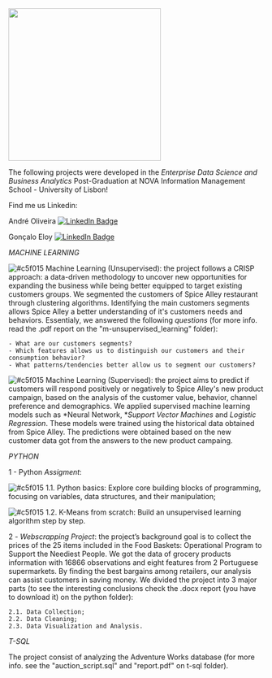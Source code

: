 <img src="https://github.com/AndrePatchy/NOVA-IMS/blob/main/novaimsimage.png?raw=true" width="300" height="300" /> 

The following projects were developed in the *Enterprise Data Science and Business Analytics* Post-Graduation at NOVA Information Management School - University of Lisbon!

Find me us Linkedin: 

André Oliveira [![LinkedIn Badge](https://img.shields.io/badge/LinkedIn-Profile-informational?style=flat&logo=linkedin&logoColor=white&color=0D76A8)](https://www.linkedin.com/in/andrepsoliveira/)

Gonçalo Eloy [![LinkedIn Badge](https://img.shields.io/badge/LinkedIn-Profile-informational?style=flat&logo=linkedin&logoColor=white&color=0D76A8)](https://www.linkedin.com/in/gon%C3%A7aloeloy/)


*MACHINE LEARNING*

![#c5f015](https://via.placeholder.com/15/c5f015/c5f015.png) Machine Learning (Unsupervised): the project follows a CRISP approach: a data-driven methodology to uncover new opportunities for expanding the business while being better equipped to target existing customers groups. We segmented the customers of Spice Alley restaurant through clustering algorithms. Identifying the main customers segments allows Spice Alley a better understanding of it's customers needs and behaviors. Essentialy, we answered the following *questions* (for more info. read the .pdf report on the "m-unsupervised_learning" folder):

    - What are our customers segments? 
    - Which features allows us to distinguish our customers and their consumption behavior?
    - What patterns/tendencies better allow us to segment our customers? 

![#c5f015](https://via.placeholder.com/15/c5f015/c5f015.png) Machine Learning (Supervised): the project aims to predict if customers will respond positively or negatively to Spice Alley's new product campaign, based on the analysis of the customer value, behavior, channel preference and demographics. We applied supervised machine learning models such as *Neural Network, **Support Vector Machines* and *Logistic Regression*. These models were trained using the historical data obtained from Spice Alley. The predictions were obtained based on the new customer data got from the answers to the new product campaing.  


*PYTHON*

1 - Python *Assigment*: 

![#c5f015](https://via.placeholder.com/15/c5f015/c5f015.png) 1.1. Python basics: Explore core building blocks of programming, focusing on variables, data structures, and their manipulation;

![#c5f015](https://via.placeholder.com/15/c5f015/c5f015.png) 1.2. K-Means from scratch: Build an unsupervised learning algorithm step by step.

2 - *Webscrapping Project*: the project’s background goal is to collect the prices of the 25 items included in the Food Baskets: Operational Program to Support the Neediest People. We got the data of grocery products information with 16866 observations and eight features from 2 Portuguese supermarkets. By finding the best bargains among retailers, our analysis can assist customers in saving money. We divided the project into 3 major parts (to see the interesting conclusions check the .docx report (you have to download it) on the python folder):

    2.1. Data Collection;
    2.2. Data Cleaning;
    2.3. Data Visualization and Analysis.

*T-SQL*

The project consist of analyzing the Adventure Works database (for more info. see the "auction_script.sql" and "report.pdf" on t-sql folder). 
